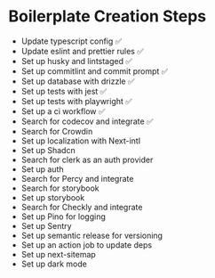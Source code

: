 # Boilerplate Creation Steps

- Update typescript config ✅
- Update eslint and prettier rules ✅
- Set up husky and lintstaged ✅
- Set up commitlint and commit prompt ✅
- Set up database with drizzle ✅
- Set up tests with jest ✅
- Set up tests with playwright ✅
- Set up a ci workflow ✅
- Search for codecov and integrate ✅
- Search for Crowdin
- Set up localization with Next-intl
- Set up Shadcn
- Search for clerk as an auth provider
- Set up auth
- Search for Percy and integrate
- Search for storybook
- Set up storybook
- Search for Checkly and integrate
- Set up Pino for logging
- Set up Sentry
- Set up semantic release for versioning
- Set up an action job to update deps
- Set up next-sitemap
- Set up dark mode
